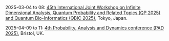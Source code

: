 2025-03-04 to 08: [45th International Joint Workshop on Infinite Dimensional Analysis, Quantum Probability and Related Topics (QP 2025) and Quantum Bio-Informatics (QBIC 2025)](https://sites.google.com/view/qp45-qbic2025), Tokyo, Japan.

2025-04-09 to 11: [4th Probability, Analysis and Dynamics conference (PAD 2025)](https://people.maths.bris.ac.uk/~mb13434/pad25/), Bristol, UK.

